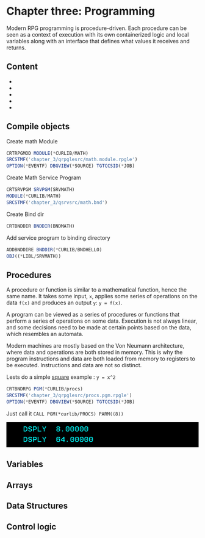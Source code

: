 # Chapter three: Programming

Modern RPG programming is procedure-driven. Each procedure can be seen as a context of execution with its own containerized logic and local variables along with an interface that defines what values it receives and returns. 

## Content

- []()
- []()
- []()
- []()
- []()

## Compile objects

Create math Module
```js
CRTRPGMOD MODULE(*CURLIB/MATH) 
SRCSTMF('chapter_3/qrpglesrc/math.module.rpgle')
OPTION(*EVENTF) DBGVIEW(*SOURCE) TGTCCSID(*JOB)
```

Create Math Service Program
```js
CRTSRVPGM SRVPGM(SRVMATH)                            
MODULE(*CURLIB/MATH)
SRCSTMF('chapter_3/qsrvsrc/math.bnd')    
```

Create Bind dir
```js
CRTBNDDIR BNDDIR(BNDMATH)
```

Add service program to binding directory
```js
ADDBNDDIRE BNDDIR(*CURLIB/BNDHELLO)
OBJ((*LIBL/SRVMATH))
```

## Procedures

A procedure or function is similar to a mathematical function, hence the same name. It takes some input, `x`, applies some series of operations on the data `f(x)` and produces an output `y`: `y = f(x)`.

A program can be viewed as a series of procedures or functions that perform a series of operations on some data. Execution is not always linear, and some decisions need to be made at certain points based on the data, which resembles an automata.

Modern machines are mostly based on the Von Neumann architecture, where data and operations are both stored in memory. This is why the program instructions and data are both loaded from memory to registers to be executed. Instructions and data are not so distinct.

Lests do a simple [square](./qrpglesrc/procs.pgm.rpgle#20) example : `y = x^2`

```js
CRTBNDRPG PGM(*CURLIB/procs) 
SRCSTMF('chapter_3/qrpglesrc/procs.pgm.rpgle') 
OPTION(*EVENTF) DBGVIEW(*SOURCE) TGTCCSID(*JOB)
```

Just call it `CALL PGM(*curlib/PROCS) PARM((8))`
<div style="text-align: center;">
  <img src="../images/chapter_3/square_output.png" alt="pgm_from_crtbndrpg" style="display: inline-block;">
</div>



## Variables


## Arrays


## Data Structures


## Control logic
